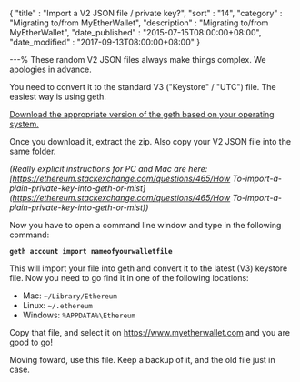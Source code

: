 {
"title"       : "Import a V2 JSON file / private key?",
"sort"        : "14",
"category"    : "Migrating to/from MyEtherWallet",
"description" : "Migrating to/from MyEtherWallet",
"date_published" : "2015-07-15T08:00:00+08:00",
"date_modified"  : "2017-09-13T08:00:00+08:00"
}

---%
These random V2 JSON files always make things complex. We apologies in advance.

You need to convert it to the standard V3 ("Keystore" / "UTC") file. The easiest way is using geth.

[Download the appropriate version of the geth based on your operating system.](https://github.com/ethereum/go-ethereum/releases)

Once you download it, extract the zip. Also copy your V2 JSON file into the same folder.

_(Really explicit instructions for PC and Mac are here: [https://ethereum.stackexchange.com/questions/465/How To-import-a-plain-private-key-into-geth-or-mist](https://ethereum.stackexchange.com/questions/465/How To-import-a-plain-private-key-into-geth-or-mist))_

Now you have to open a command line window and type in the following command:

**`geth account import nameofyourwalletfile`**

This will import your file into geth and convert it to the latest (V3) keystore file. Now you need to go find it in one of the following locations:

*   Mac: `~/Library/Ethereum`
*   Linux: `~/.ethereum`
*   Windows: `%APPDATA%\Ethereum`

Copy that file, and select it on https://www.myetherwallet.com and you are good to go!

Moving foward, use this file. Keep a backup of it, and the old file just in case.
